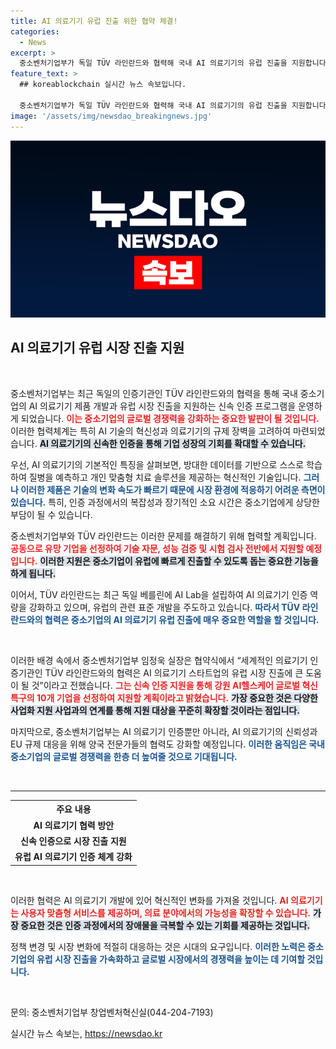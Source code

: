 ```yaml
---
title: AI 의료기기 유럽 진출 위한 협약 체결!
categories:
  - News
excerpt: >
  중소벤처기업부가 독일 TÜV 라인란드와 협력해 국내 AI 의료기기의 유럽 진출을 지원합니다! 빠르고 효율적인 인증 절차로 중소기업에게 새로운 기회가 열립니다. 지금 바로 확인하세요!
feature_text: >
  ## koreablockchain 실시간 뉴스 속보입니다.

  중소벤처기업부가 독일 TÜV 라인란드와 협력해 국내 AI 의료기기의 유럽 진출을 지원합니다! 빠르고 효율적인 인증 절차로 중소기업에게 새로운 기회가 열립니다. 지금 바로 확인하세요!
image: '/assets/img/newsdao_breakingnews.jpg'
---
```


<p><img src="/assets/img/newsdao_breakingnews.jpg" alt="koreablockchain 속보" /></p>

<h2 data-ke-size="size26">AI 의료기기 유럽 시장 진출 지원</h2>

<p data-ke-size="size16">&nbsp;</p>

<p>중소벤처기업부는 최근 독일의 인증기관인 TÜV 라인란드와의 협력을 통해 국내 중소기업의 AI 의료기기 제품 개발과 유럽 시장 진출을 지원하는 신속 인증 프로그램을 운영하게 되었습니다. <b><span style="color: #ee2323;">이는 중소기업의 글로벌 경쟁력을 강화하는 중요한 발판이 될 것입니다.</span></b> 이러한 협력체계는 특히 AI 기술의 혁신성과 의료기기의 규제 장벽을 고려하여 마련되었습니다. <b><span style="background-color: #21538527;">AI 의료기기의 신속한 인증을 통해 기업 성장의 기회를 확대할 수 있습니다.</span></b></p>

<p>우선, AI 의료기기의 기본적인 특징을 살펴보면, 방대한 데이터를 기반으로 스스로 학습하여 질병을 예측하고 개인 맞춤형 치료 솔루션을 제공하는 혁신적인 기술입니다. <b><span style="color: #1a5490;">그러나 이러한 제품은 기술의 변화 속도가 빠르기 때문에 시장 환경에 적응하기 어려운 측면이 있습니다.</span></b> 특히, 인증 과정에서의 복잡성과 장기적인 소요 시간은 중소기업에게 상당한 부담이 될 수 있습니다.</p>

<p>중소벤처기업부와 TÜV 라인란드는 이러한 문제를 해결하기 위해 협력할 계획입니다. <b><span style="color: #ee2323;">공동으로 유망 기업을 선정하여 기술 자문, 성능 검증 및 시험 검사 전반에서 지원할 예정입니다.</span></b> <b><span style="background-color: #21538527;">이러한 지원은 중소기업이 유럽에 빠르게 진출할 수 있도록 돕는 중요한 기능을 하게 됩니다.</span></b></p>

<p>이어서, TÜV 라인란드는 최근 독일 베를린에 AI Lab을 설립하여 AI 의료기기 인증 역량을 강화하고 있으며, 유럽의 관련 표준 개발을 주도하고 있습니다. <b><span style="color: #1a5490;">따라서 TÜV 라인란드와의 협력은 중소기업의 AI 의료기기 유럽 진출에 매우 중요한 역할을 할 것입니다.</span></b> <p data-ke-size="size16">&nbsp;</p></p>

<p>이러한 배경 속에서 중소벤처기업부 임정욱 실장은 협약식에서 “세계적인 의료기기 인증기관인 TÜV 라인란드와의 협력은 AI 의료기기 스타트업의 유럽 시장 진출에 큰 도움이 될 것”이라고 전했습니다. <b><span style="color: #ee2323;">그는 신속 인증 지원을 통해 강원 AI헬스케어 글로벌 혁신특구의 10개 기업을 선정하여 지원할 계획이라고 밝혔습니다.</span></b> <b><span style="background-color: #21538527;">가장 중요한 것은 다양한 사업화 지원 사업과의 연계를 통해 지원 대상을 꾸준히 확장할 것이라는 점입니다.</span></b></p>

<p>마지막으로, 중소벤처기업부는 AI 의료기기 인증뿐만 아니라, AI 의료기기의 신뢰성과 EU 규제 대응을 위해 양국 전문가들의 협력도 강화할 예정입니다. <b><span style="color: #1a5490;">이러한 움직임은 국내 중소기업의 글로벌 경쟁력을 한층 더 높여줄 것으로 기대됩니다.</span></b> </p>

<p data-ke-size="size16">&nbsp;</p>

<hr>

<table style="width:100%">
  <tr>
    <th style="text-align: center;">주요 내용</th>
  </tr>
  <tr>
    <td style="text-align: center; height: 17px;"><b>AI 의료기기 협력 방안</b></td>
  </tr>
  <tr>
    <td style="text-align: center; height: 17px;"><b>신속 인증으로 시장 진출 지원</b></td>
  </tr>
  <tr>
    <td style="text-align: center; height: 17px;"><b>유럽 AI 의료기기 인증 체계 강화</b></td>
  </tr>
</table>

<p data-ke-size="size16">&nbsp;</p>

<p>이러한 협력은 AI 의료기기 개발에 있어 혁신적인 변화를 가져올 것입니다. <b><span style="color: #ee2323;">AI 의료기기는 사용자 맞춤형 서비스를 제공하며, 의료 분야에서의 가능성을 확장할 수 있습니다.</span></b> <b><span style="background-color: #21538527;">가장 중요한 것은 인증 과정에서의 장애물을 극복할 수 있는 기회를 제공하는 것입니다.</span></b> </p>

<p>정책 변경 및 시장 변화에 적절히 대응하는 것은 시대의 요구입니다. <b><span style="color: #1a5490;">이러한 노력은 중소기업의 유럽 시장 진출을 가속화하고 글로벌 시장에서의 경쟁력을 높이는 데 기여할 것입니다.</span></b> </p>

<p data-ke-size="size16">&nbsp;</p>

<p>문의: 중소벤처기업부 창업벤처혁신실(044-204-7193)</p>
실시간 뉴스 속보는, <a href="https://newsdao.kr" rel="dofollow">https://newsdao.kr</a>


